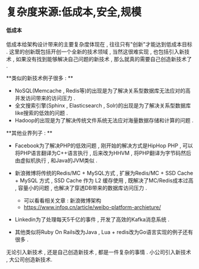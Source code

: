 # 复杂度来源:低成本,安全,规模

#### 低成本

低成本给架构设计带来的主要复杂度体现在 , 往往只有"创新"才能达到低成本目标 . 这里的创新既包括开创一个全新的技术领域 , 当然这很难实现 , 也包括引入新技术 , 如果没有找到能够解决自己问题的新技术 , 那么就真的需要自己创造新技术了 . 

**类似的新技术例子很多 : **

* NoSQL\(Memcache , Redis等\)的出现是为了解决关系型数据库无法应对的高并发访问带来的访问压力 . 
* 全文搜索引擎\(Sphinx , Elasticsearch , Solr\)的出现是为了解决关系型数据库like搜索的低效的问题 . 
* Hadoop的出现是为了解决传统文件系统无法应对海量数据存储和计算的问题 . 

**其他业界列子 : **

* Facebook为了解决PHP的低效问题 , 刚开始的解决方式是HipHop PHP , 可以将PHP语言翻译为C++语言执行 , 后来改为HHVM , 将PHP翻译为字节码然后由虚拟机执行 , 和Java的JVM类似 . 
* 新浪微博将传统的Redis/MC + MySQL方式 , 扩展为Redis/MC + SSD Cache + MySQL 方式 , SSD Cache 作为 L2 缓存使用 , 既解决了MC/Redis成本过高 , 容量小的问题 , 也解决了穿透DB带来的数据库访问压力 . 
  * 可以看看相关文章 : 新浪微博架构
  * https://www.infoq.cn/article/weibo-platform-archieture/

* Linkedin为了处理每天5千亿的事件 , 开发了高效的Kafka消息系统 . 

* 其他类似将Ruby On Rails改为Java , Lua + redis改为Go语言实现的例子还有很多 . 

无论引入新技术 , 还是自己创造新技术 , 都是一件复杂的事情 . 小公司引入新技术 , 大公司创造新技术. 



